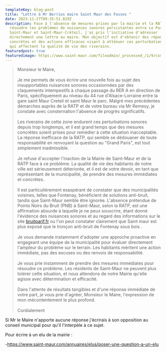```yaml
---
templateKey: blog-post
title: "Lettre à Mr Berrios maire Saint Maur des Fosses "
date: 2023-11-27T09:35:51.829Z
description: Face à l'absence de mesures prises par la mairie et la RATP pour
  résoudre les problèmes de nuisances sonores persistantes entre Le Parc de
  Saint-Maur et Saint-Maur-Créteil, j'ai pris l'initiative d'adresser
  directement une lettre au maire. Mon objectif est d'obtenir des réponses
  concrètes et des actions efficaces visant à atténuer ces perturbations sonores
  qui affectent la qualité de vie des riverains.
featuredpost: true
featuredimage: https://www.saint-maur.com/fileadmin/_processed_/1/9/csm_Sylvain_BERRIOS800x800_64bb7f584a.jpg
---
```

> Monsieur le Maire,\
> \
> Je me permets de vous écrire une nouvelle fois au sujet des insupportables nuisances sonores occasionnées par des claquements intempestifs à chaque passage du RER A en direction de Paris, spécifiquement au niveau du 44 rue d'Alsace-Lorraine entre la gare saint Maur Creteil et saint Maur le parc. Malgré mes précédentes démarches auprès de la RATP et de votre bureau via Mr Remesy, je constate avec consternation l'absence de progrès significatifs.\
> \
> Les riverains de cette zone endurent ces perturbations sonores depuis trop longtemps, et il est grand temps que des mesures concrètes soient prises pour remédier à cette situation inacceptable. La réponse inefficace de la RATP, qui semble se dédouaner de toute responsabilité en renvoyant la question au "Grand Paris", est tout simplement inadmissible.\
> \
> Je refuse d'accepter l'inaction de la Mairie de Saint-Maur et de la RATP face à ce problème. La qualité de vie des habitants de notre ville est sérieusement déteriorée, et il est de votre devoir, en tant que représentant de la municipalité, de prendre des mesures immédiates et concrètes.\
> \
> Il est particulièrement exaspérant de constater que des municipalités voisines, telles que Fontenay, bénéficient de solutions anti-bruit, tandis que Saint-Maur semble être ignorée. L'absence prétendue de Points Noirs du Bruit (PNB) à Saint-Maur, selon la RATP, est une affirmation absurde à laquelle je ne peux souscrire, étant donné l'évidence des nuisances sonores et au regard des informations sur le site [bruitparif.fr](bruitparif.fr) ou l'on peut constater clairement que Saint maur est plus exposé que le tronçon anti-bruit de Fontenay sous bois .\
> \
> Je vous demande instamment d'adopter une approche proactive en engageant une équipe de la municipalité pour évaluer directement l'ampleur du problème sur le terrain. Les habitants méritent une action immédiate, pas des excuses ou des renvois de responsabilité.\
> \
> Je vous prie instamment de prendre des mesures immédiates pour résoudre ce problème. Les résidents de Saint-Maur ne peuvent plus tolérer cette situation, et nous attendons de notre Mairie qu'elle agisse avec détermination et efficacité.\
> \
> Dans l'attente de résultats tangibles et d'une réponse immédiate de votre part, je vous prie d'agréer, Monsieur le Maire, l'expression de mon mécontentement le plus profond.\
> \
> Cordialement

S﻿i Mr le Maire n'apporte aucune réponse j'écrirais à son opposition au conseil municipal pour qu'il l'interpèle à ce sujet.

P﻿our écrire à un elu de la mairie : 

\-﻿<https://www.saint-maur.com/annuaires/elus/poser-une-question-a-un-elu>